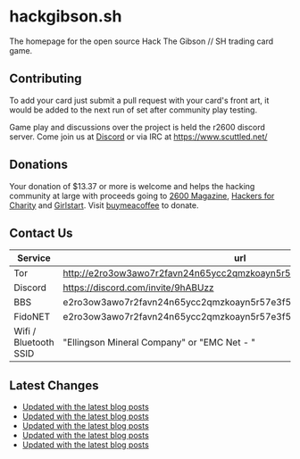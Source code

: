 # hackgibson.sh
The homepage for the open source Hack The Gibson // SH trading card game.


## Contributing

To add your card just submit a pull request with your card's front art, it would be added to the next run of set after community play testing.

Game play and discussions over the project is held the r2600 discord server. Come join us at [Discord](https://discord.com/invite/9hABUzz) or via IRC at https://www.scuttled.net/


## Donations

Your donation of $13.37 or more is welcome and helps the hacking community at large with proceeds going to [2600 Magazine](https://2600.com/), [Hackers for Charity](https://hackersforcharity.org) and [Girlstart](https://girlstart.org).  Visit [buymeacoffee](https://www.buymeacoffee.com/hackgibson.sh) to donate.


## Contact Us

Service | url
-|-
Tor | http://e2ro3ow3awo7r2favn24n65ycc2qmzkoayn5r57e3f56nvjwdcgg32ad.onion
Discord | https://discord.com/invite/9hABUzz
BBS | e2ro3ow3awo7r2favn24n65ycc2qmzkoayn5r57e3f56nvjwdcgg32ad.onion:23
FidoNET | e2ro3ow3awo7r2favn24n65ycc2qmzkoayn5r57e3f56nvjwdcgg32ad.onion:24554
Wifi / Bluetooth SSID | "Ellingson Mineral Company" or "EMC Net - <fidonet address>"

## Latest Changes
<!-- BLOG-POST-LIST:START -->
- [Updated with the latest blog posts](https://github.com/DFW2600/hackgibson.sh/commit/b47a2e756bb4bd7b7c7447493347bb218a875ffe)
- [Updated with the latest blog posts](https://github.com/DFW2600/hackgibson.sh/commit/77912a65edd3a11b9315aa3e1efe310ee9a109c0)
- [Updated with the latest blog posts](https://github.com/DFW2600/hackgibson.sh/commit/7ef73aee2a7ade2139c3115590d0bb9e1c27bb24)
- [Updated with the latest blog posts](https://github.com/DFW2600/hackgibson.sh/commit/b69e865eab11331b60c3dd0c846f2a7a6b7fda4c)
- [Updated with the latest blog posts](https://github.com/DFW2600/hackgibson.sh/commit/e65d36657d0463ab567405b894aec7e7aa2379cf)
<!-- BLOG-POST-LIST:END -->
